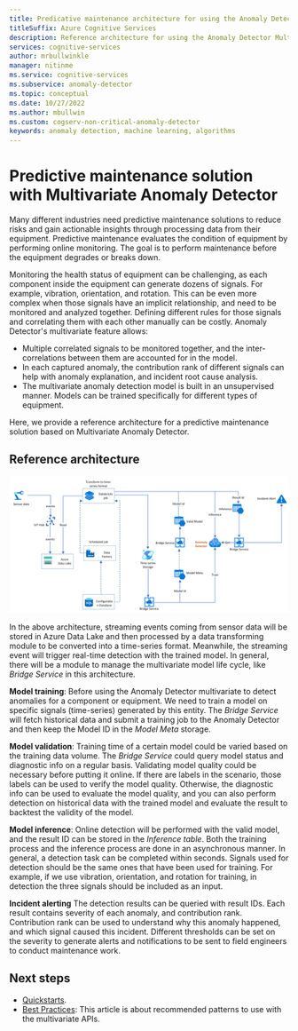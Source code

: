 ```yaml
---
title: Predicative maintenance architecture for using the Anomaly Detector Multivariate API
titleSuffix: Azure Cognitive Services
description: Reference architecture for using the Anomaly Detector Multivariate APIs to apply anomaly detection to your time series data for predictive maintenance.
services: cognitive-services
author: mrbullwinkle
manager: nitinme
ms.service: cognitive-services
ms.subservice: anomaly-detector
ms.topic: conceptual
ms.date: 10/27/2022
ms.author: mbullwin
ms.custom: cogserv-non-critical-anomaly-detector
keywords: anomaly detection, machine learning, algorithms
---
```


# Predictive maintenance solution with Multivariate Anomaly Detector

Many different industries need predictive maintenance solutions to reduce risks and gain actionable insights through processing data from their equipment. Predictive maintenance evaluates the condition of equipment by performing online monitoring. The goal is to perform maintenance before the equipment degrades or breaks down.

Monitoring the health status of equipment can be challenging, as each component inside the equipment can generate dozens of signals. For example, vibration, orientation, and rotation.  This can be even more complex when those signals have an implicit relationship, and need to be monitored and analyzed together. Defining different rules for those signals and correlating them with each other manually can be costly. Anomaly Detector's multivariate feature allows:

* Multiple correlated signals to be monitored together, and the inter-correlations between them are accounted for in the model.
* In each captured anomaly, the contribution rank of different signals can help with anomaly explanation, and incident root cause analysis.
* The multivariate anomaly detection model is built in an unsupervised manner. Models can be trained specifically for different types of equipment.

Here, we provide a reference architecture for a predictive maintenance solution based on Multivariate Anomaly Detector.

## Reference architecture

[ ![Architectural diagram that starts at sensor data being collected at the edge with a piece of industrial equipment and tracks the processing/analysis pipeline to an end output of an incident alert being generated after Anomaly Detector runs.](../media/multivariate-architecture/multivariate-architecture.png) ](../media/multivariate-architecture/multivariate-architecture.png#lightbox)

In the above architecture, streaming events coming from sensor data will be stored in Azure Data Lake and then processed by a data transforming module to be converted into a time-series format. Meanwhile, the streaming event will trigger real-time detection with the trained model. In general, there will be a module to manage the multivariate model life cycle, like *Bridge Service* in this architecture.

**Model training**: Before using the Anomaly Detector multivariate to detect anomalies for a component or equipment. We need to train a model on specific signals (time-series) generated by this entity. The *Bridge Service* will fetch historical data and submit a training job to the Anomaly Detector and then keep the Model ID in the *Model Meta* storage.

**Model validation**: Training time of a certain model could be varied based on the training data volume. The *Bridge Service* could query model status and diagnostic info on a regular basis. Validating model quality could be necessary before putting it online. If there are labels in the scenario, those labels can be used to verify the model quality. Otherwise, the diagnostic info can be used to evaluate the model quality, and you can also perform detection on historical data with the trained model and evaluate the result to backtest the validity of the model.

**Model inference**: Online detection will be performed with the valid model, and the result ID can be stored in the *Inference table*. Both the training process and the inference process are done in an asynchronous manner. In general, a detection task can be completed within seconds. Signals used for detection should be the same ones that have been used for training. For example, if we use vibration, orientation, and rotation for training, in detection the three signals should be included as an input.

**Incident alerting** The detection results can be queried with result IDs. Each result contains severity of each anomaly, and contribution rank. Contribution rank can be used to understand why this anomaly happened, and which signal caused this incident. Different thresholds can be set on the severity to generate alerts and notifications to be sent to field engineers to conduct maintenance work.

## Next steps

- [Quickstarts](../quickstarts/client-libraries-multivariate.md).
- [Best Practices](../concepts/best-practices-multivariate.md): This article is about recommended patterns to use with the  multivariate APIs.